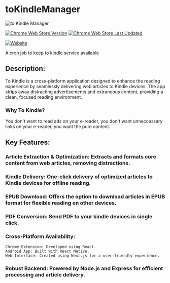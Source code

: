 # toKindleManager


![to Kindle Manager](https://github.com/athrvk/toKindleManager/actions/workflows/health_check.yml/badge.svg?event=schedule)

[![Chrome Web Store Version](https://img.shields.io/chrome-web-store/v/dnogomkankmcpeejhiedbkbamajmjedc)](https://chromewebstore.google.com/detail/to-kindle/dnogomkankmcpeejhiedbkbamajmjedc) [![Chrome Web Store Last Updated](https://img.shields.io/chrome-web-store/last-updated/dnogomkankmcpeejhiedbkbamajmjedc)](https://chromewebstore.google.com/detail/to-kindle/dnogomkankmcpeejhiedbkbamajmjedc)

[![Website](https://img.shields.io/website?url=https%3A%2F%2Ftokindle.onrender.com%2F)](https://tokindle.onrender.com/)

A cron job to keep [to kindle](https://tokindle.onrender.com/) service available 

## Description:
To Kindle is a cross-platform application designed to enhance the reading experience by seamlessly delivering web articles to Kindle devices.  The app strips away distracting advertisements and extraneous content, providing a clean, focused reading environment.

### Why To Kindle? 
You don't want to read ads on your e-reader, you don't want unneccessary links on your e-reader, you want the pure content.

## Key Features:

### Article Extraction & Optimization: Extracts and formats core content from web articles, removing distractions.

### Kindle Delivery: One-click delivery of optimized articles to Kindle devices for offline reading.

### EPUB Download: Offers the option to download articles in EPUB format for flexible reading on other devices.

### PDF Conversion: Send PDF to your kindle devices in single click.

### Cross-Platform Availability:
    Chrome Extension: Developed using React.
    Android App: Built with React Native.
    Web Interface: Created using Next.js for a user-friendly experience.

### Robust Backend: Powered by Node.js and Express for efficient processing and article delivery.
